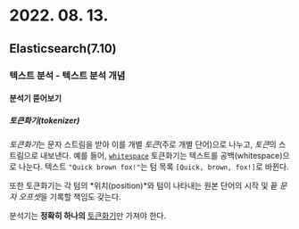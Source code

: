 # 2022. 08. 13.

## Elasticsearch(7.10)

### 텍스트 분석 - 텍스트 분석 개념

#### 분석기 뜯어보기

##### 토큰화기(tokenizer)

*토큰화기*는 문자 스트림을 받아 이를 개별 *토큰*(주로 개별 단어)으로 나누고, *토큰*의 스트림으로 내보낸다. 예를 들어, [`whitespace`][whitespace-tokenizer] 토큰화기는 텍스트를 공백(whitespace)으로 나눈다. 텍스트 `"Quick brown fox!"`는 텀 목록 `[Quick, brown, fox!]`로 바뀐다.

또한 토큰화기는 각 텀의 *위치(position)*와 텀이 나타내는 원본 단어의 시작 및 끝 *문자 오프셋*을 기록할 책임도 갖는다.

분석기는 **정확히 하나의** [토큰화기][tokenizer]만 가져야 한다.



[whitespace-tokenizer]: https://www.elastic.co/guide/en/elasticsearch/reference/7.10/analysis-whitespace-tokenizer.html
[tokenizer]: https://www.elastic.co/guide/en/elasticsearch/reference/7.10/analysis-tokenizers.html